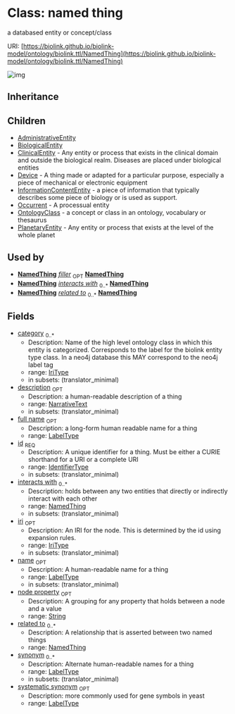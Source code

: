 # Class: named thing


a databased entity or concept/class

URI: [https://biolink.github.io/biolink-model/ontology/biolink.ttl/NamedThing](https://biolink.github.io/biolink-model/ontology/biolink.ttl/NamedThing)

![img](http://yuml.me/diagram/nofunky;dir:TB/class/\[NamedThing]<interacts%20with%200..*-%20\[NamedThing|id:identifier_type;name:label_type%20%3F;category:iri_type%20*;node_property:string%20%3F;iri:iri_type%20%3F;synonym:label_type%20*;full_name:label_type%20%3F;description:narrative_text%20%3F;systematic_synonym:label_type%20%3F],%20\[NamedThing]<related%20to%200..*-%20\[NamedThing],%20\[NamedThing]^-\[PlanetaryEntity],%20\[NamedThing]^-\[OntologyClass],%20\[NamedThing]^-\[Occurrent],%20\[NamedThing]^-\[InformationContentEntity],%20\[NamedThing]^-\[Device],%20\[NamedThing]^-\[ClinicalEntity],%20\[NamedThing]^-\[BiologicalEntity],%20\[NamedThing]^-\[AdministrativeEntity])
## Inheritance

## Children

 * [AdministrativeEntity](AdministrativeEntity.md)
 * [BiologicalEntity](BiologicalEntity.md)
 * [ClinicalEntity](ClinicalEntity.md) - Any entity or process that exists in the clinical domain and outside the biological realm. Diseases are placed under biological entities
 * [Device](Device.md) - A thing made or adapted for a particular purpose, especially a piece of mechanical or electronic equipment
 * [InformationContentEntity](InformationContentEntity.md) - a piece of information that typically describes some piece of biology or is used as support.
 * [Occurrent](Occurrent.md) - A processual entity
 * [OntologyClass](OntologyClass.md) - a concept or class in an ontology, vocabulary or thesaurus
 * [PlanetaryEntity](PlanetaryEntity.md) - Any entity or process that exists at the level of the whole planet
## Used by

 *  **[NamedThing](NamedThing.md)** *[filler](filler.md)*  <sub>OPT</sub>  **[NamedThing](NamedThing.md)**
 *  **[NamedThing](NamedThing.md)** *[interacts with](interacts_with.md)*  <sub>0..*</sub>  **[NamedThing](NamedThing.md)**
 *  **[NamedThing](NamedThing.md)** *[related to](related_to.md)*  <sub>0..*</sub>  **[NamedThing](NamedThing.md)**
## Fields

 * [category](category.md)  <sub>0..*</sub>
    * Description: Name of the high level ontology class in which this entity is categorized. Corresponds to the label for the biolink entity type class. In a neo4j database this MAY correspond to the neo4j label tag
    * range: [IriType](IriType.md)
    * in subsets: (translator_minimal)
 * [description](description.md)  <sub>OPT</sub>
    * Description: a human-readable description of a thing
    * range: [NarrativeText](NarrativeText.md)
    * in subsets: (translator_minimal)
 * [full name](full_name.md)  <sub>OPT</sub>
    * Description: a long-form human readable name for a thing
    * range: [LabelType](LabelType.md)
 * [id](id.md)  <sub>REQ</sub>
    * Description: A unique identifier for a thing. Must be either a CURIE shorthand for a URI or a complete URI
    * range: [IdentifierType](IdentifierType.md)
    * in subsets: (translator_minimal)
 * [interacts with](interacts_with.md)  <sub>0..*</sub>
    * Description: holds between any two entities that directly or indirectly interact with each other
    * range: [NamedThing](NamedThing.md)
    * in subsets: (translator_minimal)
 * [iri](iri.md)  <sub>OPT</sub>
    * Description: An IRI for the node. This is determined by the id using expansion rules.
    * range: [IriType](IriType.md)
    * in subsets: (translator_minimal)
 * [name](name.md)  <sub>OPT</sub>
    * Description: A human-readable name for a thing
    * range: [LabelType](LabelType.md)
    * in subsets: (translator_minimal)
 * [node property](node_property.md)  <sub>OPT</sub>
    * Description: A grouping for any property that holds between a node and a value
    * range: [String](String.md)
 * [related to](related_to.md)  <sub>0..*</sub>
    * Description: A relationship that is asserted between two named things
    * range: [NamedThing](NamedThing.md)
 * [synonym](synonym.md)  <sub>0..*</sub>
    * Description: Alternate human-readable names for a thing
    * range: [LabelType](LabelType.md)
    * in subsets: (translator_minimal)
 * [systematic synonym](systematic_synonym.md)  <sub>OPT</sub>
    * Description: more commonly used for gene symbols in yeast
    * range: [LabelType](LabelType.md)
